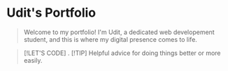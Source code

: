 # Udit's Portfolio

> Welcome to my portfolio! I'm Udit, a dedicated web developement student, and this is where my digital presence comes to life.

> [!LET'S CODE]
> .
> [!TIP]
> Helpful advice for doing things better or more easily.